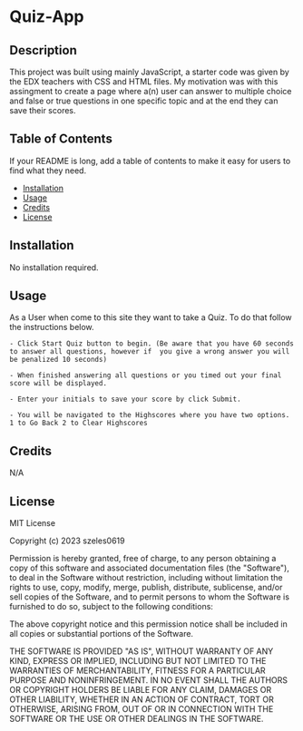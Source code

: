 # Quiz-App

## Description

This project was built using mainly JavaScript, a starter code was given by the EDX teachers with CSS and HTML files. My motivation was with this assingment to create a page where a(n) user can answer to multiple choice and false or true questions in one specific topic and at the end they can save their scores.

## Table of Contents

If your README is long, add a table of contents to make it easy for users to find what they need.

- [Installation](#installation)
- [Usage](#usage)
- [Credits](#credits)
- [License](#license)

## Installation

No installation required.

## Usage

As a User when come to this site they want to take a Quiz. To do that follow the instructions below.

    - Click Start Quiz button to begin. (Be aware that you have 60 seconds to answer all questions, however if  you give a wrong answer you will be penalized 10 seconds)

    - When finished answering all questions or you timed out your final score will be displayed.

    - Enter your initials to save your score by click Submit.

    - You will be navigated to the Highscores where you have two options. 1 to Go Back 2 to Clear Highscores

## Credits

N/A

## License

MIT License

Copyright (c) 2023 szeles0619

Permission is hereby granted, free of charge, to any person obtaining a copy
of this software and associated documentation files (the "Software"), to deal
in the Software without restriction, including without limitation the rights
to use, copy, modify, merge, publish, distribute, sublicense, and/or sell
copies of the Software, and to permit persons to whom the Software is
furnished to do so, subject to the following conditions:

The above copyright notice and this permission notice shall be included in all
copies or substantial portions of the Software.

THE SOFTWARE IS PROVIDED "AS IS", WITHOUT WARRANTY OF ANY KIND, EXPRESS OR
IMPLIED, INCLUDING BUT NOT LIMITED TO THE WARRANTIES OF MERCHANTABILITY,
FITNESS FOR A PARTICULAR PURPOSE AND NONINFRINGEMENT. IN NO EVENT SHALL THE
AUTHORS OR COPYRIGHT HOLDERS BE LIABLE FOR ANY CLAIM, DAMAGES OR OTHER
LIABILITY, WHETHER IN AN ACTION OF CONTRACT, TORT OR OTHERWISE, ARISING FROM,
OUT OF OR IN CONNECTION WITH THE SOFTWARE OR THE USE OR OTHER DEALINGS IN THE
SOFTWARE.
